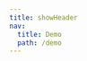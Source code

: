 ```yaml
---
title: showHeader
nav:
  title: Demo
  path: /demo
---
```


<code src="../examples/showHeader.tsx"></code>
